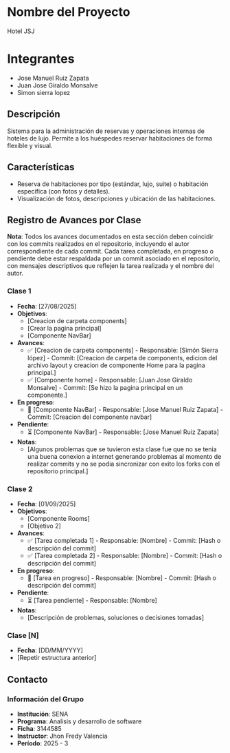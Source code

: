 # Nombre del Proyecto
Hotel JSJ

# Integrantes 
- Jose Manuel Ruiz Zapata
- Juan Jose Giraldo Monsalve
- Simon sierra lopez

## Descripción
Sistema para la administración de reservas y operaciones internas de hoteles de lujo. Permite a los huéspedes reservar habitaciones de forma flexible y visual.

## Características
- Reserva de habitaciones por tipo (estándar, lujo, suite) o habitación específica (con fotos y detalles).
- Visualización de fotos, descripciones y ubicación de las habitaciones.

## Registro de Avances por Clase
**Nota**: Todos los avances documentados en esta sección deben coincidir con los commits realizados en el repositorio, incluyendo el autor correspondiente de cada commit. Cada tarea completada, en progreso o pendiente debe estar respaldada por un commit asociado en el repositorio, con mensajes descriptivos que reflejen la tarea realizada y el nombre del autor.

### Clase 1
- **Fecha**: [27/08/2025]
- **Objetivos**:
  - [Creacion de carpeta components]
  - [Crear la pagina principal]
  - [Componente NavBar]
- **Avances**:
  - ✅ [Creacion de carpeta components] - Responsable: [Simón Sierra lópez] - Commit: [Creacion de carpeta de components, edicion del archivo layout y creacion de componente Home para la pagina principal.]
  - ✅ [Componente home] - Responsable: [Juan Jose Giraldo Monsalve] - Commit: [Se hizo la pagina principal en un componente.]
- **En progreso**:
  - 🔄 [Componente NavBar] - Responsable: [Jose Manuel Ruiz Zapata] - Commit: [Creacion del componente navbar]
- **Pendiente**:
  - ⏳ [Componente NavBar] - Responsable: [Jose Manuel Ruiz Zapata]
- **Notas**:
  - [Algunos problemas que se tuvieron esta clase fue que no se tenia una buena conexion a internet generando problemas al momento de realizar commits y no se podia sincronizar con exito los forks con el repositorio principal.]

### Clase 2
- **Fecha**: [01/09/2025]
- **Objetivos**:
  - [Componente Rooms]
  - [Objetivo 2]
- **Avances**:
  - ✅ [Tarea completada 1] - Responsable: [Nombre] - Commit: [Hash o descripción del commit]
  - ✅ [Tarea completada 2] - Responsable: [Nombre] - Commit: [Hash o descripción del commit]
- **En progreso**:
  - 🔄 [Tarea en progreso] - Responsable: [Nombre] - Commit: [Hash o descripción del commit]
- **Pendiente**:
  - ⏳ [Tarea pendiente] - Responsable: [Nombre]
- **Notas**:
  - [Descripción de problemas, soluciones o decisiones tomadas]

### Clase [N]
- **Fecha**: [DD/MM/YYYY]
- [Repetir estructura anterior]

## Contacto
### Información del Grupo
- **Institución**: SENA
- **Programa**: Analisis y desarrollo de software
- **Ficha**: 3144585
- **Instructor**: Jhon Fredy Valencia
- **Período**: 2025 - 3
